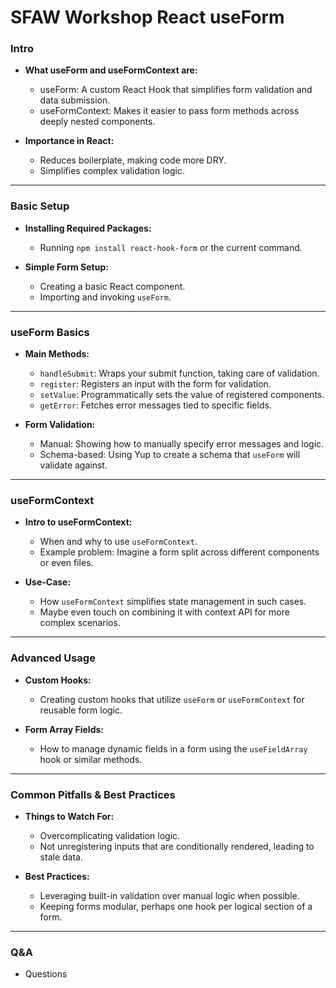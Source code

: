 # SFAW Workshop React useForm

### Intro

- **What useForm and useFormContext are:**
  - useForm: A custom React Hook that simplifies form validation and data submission.
  - useFormContext: Makes it easier to pass form methods across deeply nested components.

- **Importance in React:**
  - Reduces boilerplate, making code more DRY.
  - Simplifies complex validation logic.

---

### Basic Setup

- **Installing Required Packages:**
  - Running `npm install react-hook-form` or the current command.

- **Simple Form Setup:**
  - Creating a basic React component.
  - Importing and invoking `useForm`.

---

### useForm Basics

- **Main Methods:**
  - `handleSubmit`: Wraps your submit function, taking care of validation.
  - `register`: Registers an input with the form for validation.
  - `setValue`: Programmatically sets the value of registered components.
  - `getError`: Fetches error messages tied to specific fields.

- **Form Validation:**
  - Manual: Showing how to manually specify error messages and logic.
  - Schema-based: Using Yup to create a schema that `useForm` will validate against.

---

### useFormContext

- **Intro to useFormContext:**
  - When and why to use `useFormContext`.
  - Example problem: Imagine a form split across different components or even files.
  
- **Use-Case:**
  - How `useFormContext` simplifies state management in such cases.
  - Maybe even touch on combining it with context API for more complex scenarios.

---

### Advanced Usage

- **Custom Hooks:**
  - Creating custom hooks that utilize `useForm` or `useFormContext` for reusable form logic.
  
- **Form Array Fields:**
  - How to manage dynamic fields in a form using the `useFieldArray` hook or similar methods.

---

### Common Pitfalls & Best Practices

- **Things to Watch For:**
  - Overcomplicating validation logic.
  - Not unregistering inputs that are conditionally rendered, leading to stale data.

- **Best Practices:**
  - Leveraging built-in validation over manual logic when possible.
  - Keeping forms modular, perhaps one hook per logical section of a form.

---

### Q&A

- Questions
